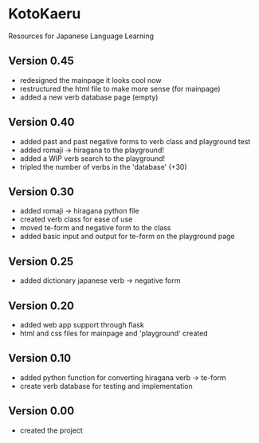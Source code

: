 # KotoKaeru
Resources for Japanese Language Learning 

## Version 0.45
- redesigned the mainpage it looks cool now 
- restructured the html file to make more sense (for mainpage)
- added a new verb database page (empty)

## Version 0.40
- added past and past negative forms to verb class and playground test
- added romaji -> hiragana to the playground!
- added a WIP verb search to the playground!
- tripled the number of verbs in the 'database' (+30)

## Version 0.30
- added romaji -> hiragana python file
- created verb class for ease of use
- moved te-form and negative form to the class
- added basic input and output for te-form on the playground page

## Version 0.25
- added dictionary japanese verb -> negative form

## Version 0.20
- added web app support through flask
- html and css files for mainpage and 'playground' created

## Version 0.10
- added python function for converting hiragana verb -> te-form
- create verb database for testing and implementation  

## Version 0.00
- created the project


